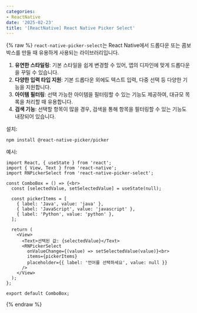 ```yaml
---
categories:
- ReactNative
date: '2025-02-23'
title: '[ReactNative] React Native Picker Select'
---
```


{% raw %}
`react-native-picker-select`는 React Native에서 드롭다운 또는 콤보박스를 만들 때 유용하게 사용되는 라이브러리입니다.

1. **유연한 스타일링**: 기본 스타일을 쉽게 변경할 수 있어, 앱의 디자인에 맞게 드롭다운을 꾸밀 수 있습니다.
2. **다양한 입력 타입 지원**: 기본 드롭다운 외에도 텍스트 입력, 다중 선택 등 다양한 기능을 지원합니다.
3. **아이템 필터링**: 선택 가능한 아이템을 필터링할 수 있는 기능도 제공하여, 대규모 목록을 처리할 때 유용합니다.
4. **검색 기능**: 선택할 항목이 많을 경우, 검색을 통해 항목을 필터링할 수 있는 기능도 내장되어 있습니다.

설치:
```
npm install @react-native-picker/picker
```

예시:
```tsx
import React, { useState } from 'react';
import { View, Text } from 'react-native';
import RNPickerSelect from 'react-native-picker-select';

const ComboBox = () => {<br>
  const [selectedValue, setSelectedValue] = useState(null);

  const pickerItems = [
    { label: 'Java', value: 'java' },
    { label: 'JavaScript', value: 'javascript' },
    { label: 'Python', value: 'python' },
  ];

  return (
    <View>
      <Text>선택된 값: {selectedValue}</Text>
      <RNPickerSelect
        onValueChange={(value) => setSelectedValue(value)}<br>
        items={pickerItems}
        placeholder={{ label: '언어를 선택하세요', value: null }}
      />
    </View>
  );
};

export default ComboBox;
```
{% endraw %}